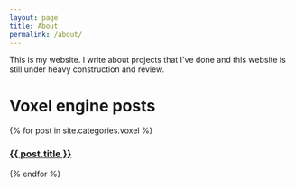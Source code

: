 ```yaml
---
layout: page
title: About
permalink: /about/
---
```



This is my website. I write about projects that I've done and this website is still under heavy construction and review.

<h1>Voxel engine posts</h1>
{% for post in site.categories.voxel %}
<h3><a href="{{ post.url }}">{{ post.title }}</a></h3>
{% endfor %}


